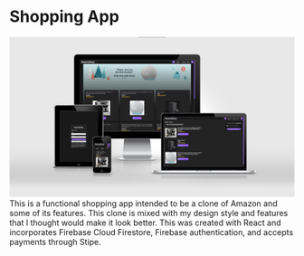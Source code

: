 # Shopping App
![Website Preview](background.png)
This is a functional shopping app intended to be a clone of Amazon and some of its features. This  clone is mixed with my design style and features that I thought would make it look better. This was created with React and incorporates Firebase Cloud Firestore, Firebase authentication, and accepts payments through Stipe.